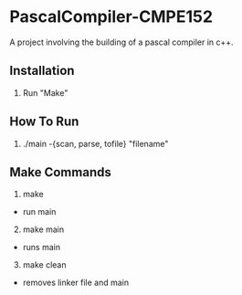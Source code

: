 # PascalCompiler-CMPE152
A project involving the building of a pascal compiler in c++.
## Installation
1. Run "Make"

## How To Run
1. ./main -{scan, parse, tofile} "filename"

## Make Commands
1. make
  - run main
2. make main
  - runs main
3. make clean
  - removes linker file and main
